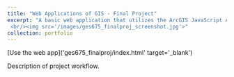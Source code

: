 ```yaml
---
title: "Web Applications of GIS - Final Project"
excerpt: "A basic web application that utilizes the ArcGIS JavaScript API.
 <br/><img src='/images/ges675_finalproj_screenshot.jpg'>"
collection: portfolio
---
```


[Use the web app]('ges675_finalproj/index.html' target='_blank')

Description of project workflow.
